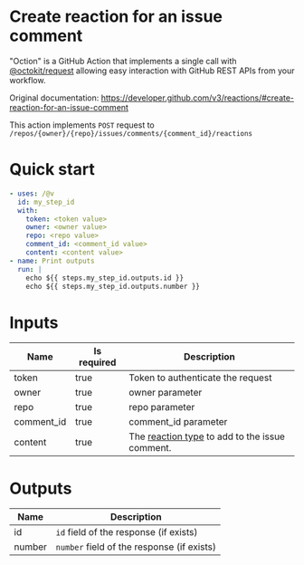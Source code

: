 # Create reaction for an issue comment

"Oction" is a GitHub Action that implements a single call with 
[@octokit/request](https://www.npmjs.com/package/@octokit/request)
allowing easy interaction with GitHub REST APIs from your workflow.

Original documentation: https://developer.github.com/v3/reactions/#create-reaction-for-an-issue-comment

This action implements `POST` request to `/repos/{owner}/{repo}/issues/comments/{comment_id}/reactions`


# Quick start

```yaml
- uses: /@v
  id: my_step_id
  with:
    token: <token value>
    owner: <owner value>
    repo: <repo value>
    comment_id: <comment_id value>
    content: <content value>
- name: Print outputs
  run: |
    echo ${{ steps.my_step_id.outputs.id }}
    echo ${{ steps.my_step_id.outputs.number }}
```


# Inputs

| Name | Is required | Description |
|---|---|---|
|token|true|Token to authenticate the request
|owner|true|owner parameter
|repo|true|repo parameter
|comment_id|true|comment_id parameter
|content|true|The [reaction type](https://developer.github.com/v3/reactions/#reaction-types) to add to the issue comment.

# Outputs

| Name | Description |
|---|---|
|id|`id` field of the response (if exists)|
|number|`number` field of the response (if exists)|

